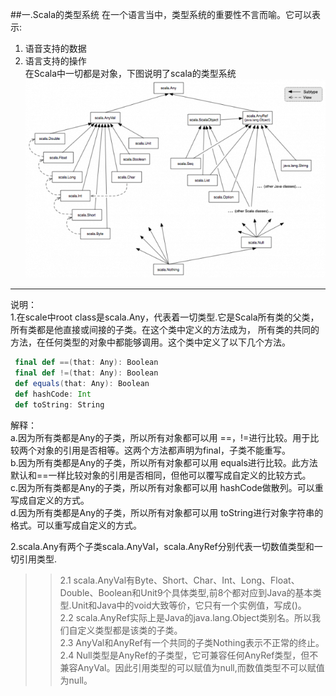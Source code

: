 ##一.Scala的类型系统
在一个语言当中，类型系统的重要性不言而喻。它可以表示:  
1. 语音支持的数据  
2. 语言支持的操作  
在Scala中一切都是对象，下图说明了scala的类型系统  
![](images/classhierarchy.img_assist_custom.png)   
---
>
说明：  
1.在scale中root class是scala.Any，代表着一切类型.它是Scala所有类的父类，所有类都是他直接或间接的子类。在这个类中定义的方法成为，
  所有类的共同的方法，在任何类型的对象中都能够调用。这个类中定义了以下几个方法。
 >>
```scala
 final def ==(that: Any): Boolean  
 final def !=(that: Any): Boolean  
 def equals(that: Any): Boolean  
 def hashCode: Int  
 def toString: String   
```
 解释：  
 a.因为所有类都是Any的子类，所以所有对象都可以用 ==，!=进行比较。用于比较两个对象的引用是否相等。这两个方法都声明为final，子类不能重写。  
 b.因为所有类都是Any的子类，所以所有对象都可以用 equals进行比较。此方法默认和==一样比较对象的引用是否相同，但他可以覆写成自定义的比较方式。  
 c.因为所有类都是Any的子类，所以所有对象都可以用 hashCode做散列。可以重写成自定义的方式。  
 d.因为所有类都是Any的子类，所以所有对象都可以用 toString进行对象字符串的格式。可以重写成自定义的方式。   
 
2.scala.Any有两个子类scala.AnyVal，scala.AnyRef分别代表一切数值类型和一切引用类型.   
>>2.1 scala.AnyVal有Byte、Short、Char、Int、Long、Float、Double、Boolean和Unit9个具体类型,前8个都对应到Java的基本类型.Unit和Java中的void大致等价，它只有一个实例值，写成()。  
>>2.2 scala.AnyRef实际上是Java的java.lang.Object类别名。所以我们自定义类型都是该类的子类。  
>>2.3 AnyVal和AnyRef有一个共同的子类Nothing表示不正常的终止。
>>2.4 Null类型是AnyRef的子类型，它可兼容任何AnyRef类型，但不兼容AnyVal。因此引用类型的可以赋值为null,而数值类型不可以赋值为null。





